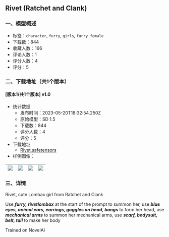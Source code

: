 ## Rivet (Ratchet and Clank)
### 一、模型概述

- 标签：`character`, `furry`, `girls`, `furry female`
- 下载数：844
- 收藏人数：166
- 评论人数：1
- 评分人数：4
- 评分：5

### 二、下载地址（共1个版本）

#### [版本1/共1个版本] v1.0

- 统计数据
  - 发布时间：2023-05-20T18:32:54.250Z
  - 原始模型：SD 1.5
  - 下载数：844
  - 评分人数：4
  - 评分：5
- 下载地址
  - [Rivet.safetensors](https://civitai.com/api/download/models/76145)
- 样例图像：

| <img src="https://image.civitai.com/xG1nkqKTMzGDvpLrqFT7WA/11dc2722-7273-496b-92ac-541ec64eb334/width=450/852110.jpeg" /> | <img src="https://image.civitai.com/xG1nkqKTMzGDvpLrqFT7WA/a8485e08-bca5-4008-83d3-8f1c8d9278bc/width=450/852117.jpeg" /> | <img src="https://image.civitai.com/xG1nkqKTMzGDvpLrqFT7WA/6eb1d41a-c3df-442c-902d-fc1f575afe94/width=450/852119.jpeg" /> | <img src="https://image.civitai.com/xG1nkqKTMzGDvpLrqFT7WA/357200ec-fcfd-44c3-bd01-4157b80db217/width=450/852118.jpeg" /> |
| ---- | ---- | ---- | ---- |


### 三、详情
<p>Rivet, cute Lombax girl from Ratchet and Clank</p><p>Use <strong><em>furry, rivetlombax</em></strong> at the start of the prompt to summon her, use <strong><em>blue eyes, animal ears, earrings, goggles on head, bangs</em></strong> to form her head, use <strong><em>mechanical arms</em></strong> to summon her mechanical arms, use <strong><em>scarf, bodysuit, belt, tail</em></strong> to make her body</p><p>Trained on NovelAI</p>